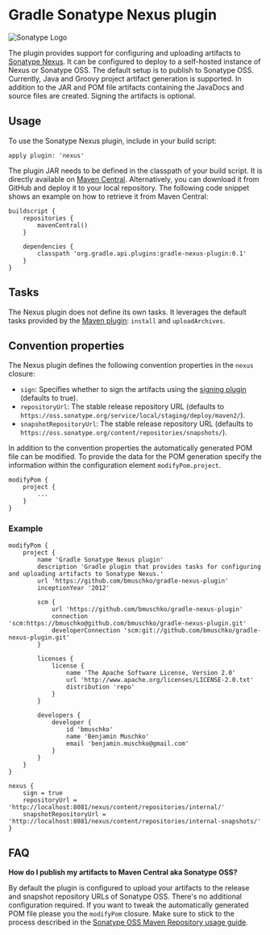 # Gradle Sonatype Nexus plugin

![Sonatype Logo](http://media.marketwire.com/attachments/200910/580330_sonatype.gif)

The plugin provides support for configuring and uploading artifacts to [Sonatype Nexus](http://www.sonatype.org/nexus/). It can
be configured to deploy to a self-hosted instance of Nexus or Sonatype OSS. The default setup is to publish
to Sonatype OSS. Currently, Java and Groovy project artifact generation is supported. In addition to the JAR and POM file
 artifacts containing the JavaDocs and source files are created. Signing the artifacts is optional.

## Usage

To use the Sonatype Nexus plugin, include in your build script:

    apply plugin: 'nexus'

The plugin JAR needs to be defined in the classpath of your build script. It is directly available on
[Maven Central](http://search.maven.org/#search%7Cgav%7C1%7Cg%3A%22org.gradle.api.plugins%22%20AND%20a%3A%22gradle-nexus-plugin%22).
Alternatively, you can download it from GitHub and deploy it to your local repository. The following code snippet shows an
example on how to retrieve it from Maven Central:

    buildscript {
        repositories {
            mavenCentral()
        }

        dependencies {
            classpath 'org.gradle.api.plugins:gradle-nexus-plugin:0.1'
        }
    }

## Tasks

The Nexus plugin does not define its own tasks. It leverages the default tasks provided by the
[Maven plugin](http://gradle.org/docs/current/userguide/maven_plugin.html): `install` and `uploadArchives`.

## Convention properties

The Nexus plugin defines the following convention properties in the `nexus` closure:

* `sign`: Specifies whether to sign the artifacts using the [signing plugin](http://gradle.org/docs/current/userguide/signing_plugin.html) (defaults to true).
* `repositoryUrl`: The stable release repository URL (defaults to `https://oss.sonatype.org/service/local/staging/deploy/maven2/`).
* `snapshotRepositoryUrl`: The stable release repository URL (defaults to `https://oss.sonatype.org/content/repositories/snapshots/`).

In addition to the convention properties the automatically generated POM file can be modified. To provide the data for
the POM generation specify the information within the configuration element `modifyPom.project`.

    modifyPom {
        project {
            ...
        }
    }

### Example

    modifyPom {
        project {
            name 'Gradle Sonatype Nexus plugin'
            description 'Gradle plugin that provides tasks for configuring and uploading artifacts to Sonatype Nexus.'
            url 'https://github.com/bmuschko/gradle-nexus-plugin'
            inceptionYear '2012'

            scm {
                url 'https://github.com/bmuschko/gradle-nexus-plugin'
                connection 'scm:https://bmuschko@github.com/bmuschko/gradle-nexus-plugin.git'
                developerConnection 'scm:git://github.com/bmuschko/gradle-nexus-plugin.git'
            }

            licenses {
                license {
                    name 'The Apache Software License, Version 2.0'
                    url 'http://www.apache.org/licenses/LICENSE-2.0.txt'
                    distribution 'repo'
                }
            }

            developers {
                developer {
                    id 'bmuschko'
                    name 'Benjamin Muschko'
                    email 'benjamin.muschko@gmail.com'
                }
            }
        }
    }

    nexus {
        sign = true
        repositoryUrl = 'http://localhost:8081/nexus/content/repositories/internal/'
        snapshotRepositoryUrl = 'http://localhost:8081/nexus/content/repositories/internal-snapshots/'
    }

## FAQ

**How do I publish my artifacts to Maven Central aka Sonatype OSS?**

By default the plugin is configured to upload your artifacts to the release and snapshot repository URLs of Sonatype OSS.
There's no additional configuration required. If you want to tweak the automatically generated POM file please you the
`modifyPom` closure. Make sure to stick to the process described in the [Sonatype OSS Maven Repository usage guide](https://docs.sonatype.org/display/Repository/Sonatype+OSS+Maven+Repository+Usage+Guide).